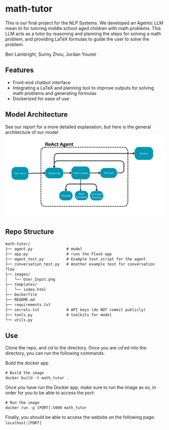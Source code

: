 # math-tutor
This is our final project for the NLP Systems. We developed an Agentic LLM mean to for tutoring middle school aged children with math problems. This LLM acts as a tutor by reasoning
and planning the steps for solving a math problem, and providing LaTeX formulas to guide the user to solve the problem.

Ben Lambright, Sunny Zhou, Jordan Youner

## Features
- Front-end chatbot interface
- Integrating a LaTeX and planning tool to improve outputs for solving math problems and generating formulas
- Dockerized for ease of use

## Model Architecture
See our report for a more detailed explanation, but here is the general architecture of our model
![architecture](images/User_Input.png)

## Repo Structure
```text
math-tutor/
├── agent.py               # model
├── app.py                 # runs the Flask app
├── agent_test.py          # Example test script for the agent
├── conversation_test.py   # Another example test for conversation flow
├── images/
│   └── User_Input.png     
├── templates/
│   └── index.html         
├── Dockerfile             
├── README.md              
├── requirements.txt       
├── secrets.txt            # API keys (do NOT commit publicly)
├── tools.py               # toolkits for model
└── utils.py               
```


## Use 
Clone the repo, and cd to the directory. Once you are cd'ed into the directory, you can run the following commands.

Build the docker app
```shell
# Build the image
docker build -t math_tutor .
```
Once you have run the Docker app, make sure to run the image as so, in order for you to be able to access the port:
```shell
# Run the image
docker run -p [PORT]:5000 math_tutor
```
Finally, you should be able to access the website on the following page: `localhost:[PORT]`
